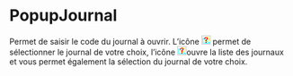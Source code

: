 # PopupJournal


Permet de saisir le code du journal à ouvrir. 
 L’icône ![flechebasse.gif](../BoutonFlecheBasse.gif "flechebasse.gif") permet de sélectionner 
 le journal de votre choix, l’icône ![3PT.gif](../BoutonPetitsPoints.gif "3PT.gif")ouvre 
 la liste des journaux et vous permet également la sélection du journal 
 de votre choix.


